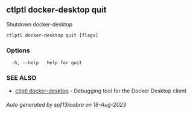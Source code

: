 ## ctlptl docker-desktop quit

Shutdown docker-desktop

```
ctlptl docker-desktop quit [flags]
```

### Options

```
  -h, --help   help for quit
```

### SEE ALSO

* [ctlptl docker-desktop](ctlptl_docker-desktop.md)	 - Debugging tool for the Docker Desktop client

###### Auto generated by spf13/cobra on 18-Aug-2023
